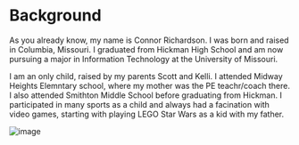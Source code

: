 # Background
As you already know, my name is Connor Richardson. I was born and raised in Columbia, Missouri. I graduated from Hickman High School and am now pursuing a major in Information Technology at the University of Missouri.

I am an only child, raised by my parents Scott and Kelli. I attended Midway Heights Elemntary school, where my mother was the PE teachr/coach there.
I also attended Smithton Middle School before graduating from Hickman.
I participated in many sports as a child and always had a facination with video games, starting with playing LEGO Star Wars as a kid with my father.

![image](https://user-images.githubusercontent.com/75334721/101958047-309c9c00-3bc8-11eb-8848-4e8a8ce190d2.png)
